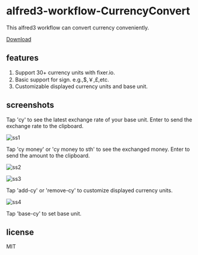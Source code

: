 # alfred3-workflow-CurrencyConvert

This alfred3 workflow can convert currency conveniently.

[Download](https://github.com/jin5354/alfred3-workflow-CurrencyConvert/releases)

## features

1. Support 30+ currency units with fixer.io.
2. Basic support for sign. e.g.,$,￥,£,etc.
3. Customizable displayed currency units and base unit.

## screenshots

Tap 'cy' to see the latest exchange rate of your base unit. Enter to send the exchange rate to the clipboard.

![ss1](https://user-images.githubusercontent.com/6868950/38769226-cd2fdf90-4031-11e8-8f95-575ebdb17a10.png)

Tap 'cy money' or 'cy money to sth' to see the exchanged money. Enter to send the amount to the clipboard.

![ss2](https://user-images.githubusercontent.com/6868950/38769243-ff4396f2-4031-11e8-9d97-e59f5a65911f.png)

![ss3](https://user-images.githubusercontent.com/6868950/38769208-8b191af4-4031-11e8-8362-e19f176b300a.png)

Tap 'add-cy' or 'remove-cy' to customize displayed currency units.

![ss4](https://user-images.githubusercontent.com/6868950/38769245-073a8c3a-4032-11e8-896a-40856e726117.png)

Tap 'base-cy' to set base unit.

## license

MIT